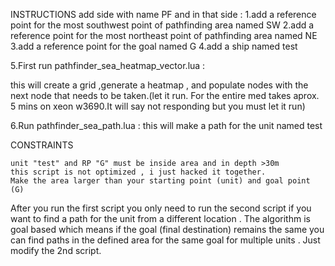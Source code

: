 INSTRUCTIONS
add side with name PF and in that side :
1.add a reference point for the most southwest point of pathfinding area named SW
2.add a reference point for the most northeast point of pathfinding area named NE
3.add a reference point for the goal named G
4.add a ship named test

5.First run pathfinder_sea_heatmap_vector.lua :

  this will create a grid ,generate a heatmap , and populate nodes with the next node that needs to be taken.(let it run. 
  For the entire med takes aprox. 5 mins on xeon w3690.It will say not responding but you must let it run)
  
6.Run pathfinder_sea_path.lua : 
  this will make a path for the unit named test
  
  
  CONSTRAINTS 
  
    unit "test" and RP "G" must be inside area and in depth >30m
    this script is not optimized , i just hacked it together.
    Make the area larger than your starting point (unit) and goal point (G)
    
    
  After you run the first script you only need to run the second script if you want to find a path for the unit from a different location . 
  The algorithm is goal based which means if the goal (final destination) remains the same you can find paths in the defined area for the 
  same goal for multiple units . Just modify the 2nd script.
  
    
